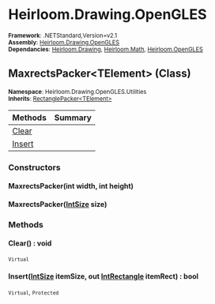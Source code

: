# Heirloom.Drawing.OpenGLES

<small>**Framework**: .NETStandard,Version=v2.1</small>  
<small>**Assembly**: [Heirloom.Drawing.OpenGLES](../Heirloom.Drawing.OpenGLES/Heirloom.Drawing.OpenGLES.md)</small>  
<small>**Dependancies**: [Heirloom.Drawing](../Heirloom.Drawing/Heirloom.Drawing.md), [Heirloom.Math](../Heirloom.Math/Heirloom.Math.md), [Heirloom.OpenGLES](../Heirloom.OpenGLES/Heirloom.OpenGLES.md)</small>  

## MaxrectsPacker\<TElement> (Class)
<small>**Namespace**: Heirloom.Drawing.OpenGLES.Utilities</sub></small>  
<small>**Inherits**: [RectanglePacker\<TElement>](Heirloom.Drawing.OpenGLES.Utilities.RectanglePacker[TElement].md)</small>  

| Methods                | Summary |
|------------------------|---------|
| [Clear](#CLE4538C554)  |         |
| [Insert](#INS945E8471) |         |

### Constructors

#### MaxrectsPacker(int width, int height)

#### MaxrectsPacker([IntSize](../Heirloom.Math/Heirloom.Math.IntSize.md) size)

### Methods

#### <a name="CLE4538C554"></a>Clear() : void
<small>`Virtual`</small>

#### <a name="INS945E8471"></a>Insert([IntSize](../Heirloom.Math/Heirloom.Math.IntSize.md) itemSize, out [IntRectangle](../Heirloom.Math/Heirloom.Math.IntRectangle.md) itemRect) : bool
<small>`Virtual`, `Protected`</small>


